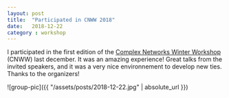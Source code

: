 ```yaml
---
layout: post
title:  "Participated in CNWW 2018"
date:   2018-12-22
category : workshop
---
```


I participated in the first edition of the [Complex Networks Winter Workshop](http://vermontcomplexsystems.org/events/cnww/)
(CNWW) last december. It was an amazing experience! Great talks from the invited speakers, and it was a very nice
environnement to develop new ties. Thanks to the organizers!

![group-pic]({{ "/assets/posts/2018-12-22.jpg" | absolute_url }})

